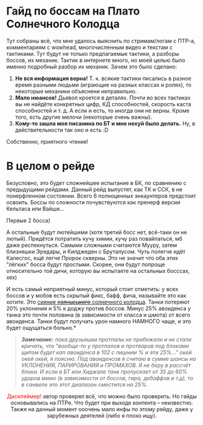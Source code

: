 # Гайд по боссам на Плато Солнечного Колодца #
Тут собраны всё, что мне удалось выяснить по стримам/логам с ПТР-а, комментариям с wowhead, многочисленным видео и текстам с тактиками. 
Тут будут не только предлагаемые тактики, а разборы боссов, их механик. Тактик в интернете много, но моей целью было именно подробный разбор их механик.
Зачем это было сделано:
1. **Не вся информация верна!** Т. к. всякие тактики писались в разное время разными людьми (играющие на разных классах и ролях), то некоторые механики объяснени неправильно.
2. **Мало нюансов!** Дьявол кроется в деталях. Почти во всех тактиках вы не найдёте конкретных цифр, КД способностей, скорость каста способностей и т. д. А если и есть, то иногда они не верны. Кроме того, есть другие мелочи (некоторые очень важны).
3. **Кому-то зашла моя писанина по БТ и мне нехуй было делать.** Ну, в действительности так оно и есть :D

Собственно, приятного чтения!

# В целом о рейде #

Безусловно, это будет сложнейшее испытание в БК, по сравнению с предыдущими рейдами. Данный рейд выпустят, как ТК и ССК, в не понерфленном состоянии. Всего 6 полноценных энкаунтеров предстоит освоить. Боссы по сложности почувствуются как пренерф версии Кельтаса или Вайши...

Первые 2 босса)

А остальные будут лютейшими (хотя третий босс нет, всё-таки он не лютый). Придётся потратить кучу химии, кучу раз повайпаться, мб даже респекнуться. Самыми сложными считаются Мууру, затем близняшки Эредары, и Килджеден с Бруталусом. Чуть полегче идёт Калесгос, ещё легче Пророк скверны. Это не значит что оба этих "лёгких" босса будут простыми. Скорее, они будут попроще относительно той дичи, которую вы испытаете на остальных босссах, хех)

И есть самый неприятный минус, который стоит отметить: у всех боссов и у мобов есть скрытый фикс, бафф, фича, называйте это как хотите. Это [сияние ~~солнцецкого~~ солнечного колодца](https://ru.tbc.wowhead.com/spell=45769). Танки потеряют 20% уклонения и 5% к доджу против боссов. Минус 25% авоиденса у танка это почти половина (в зависимости от класса и шмота) от всего авоиденса. Танки будут получать урон намного НАМНОГО чаще, и это будет ощущаться больно.*

> ***Замечание:** пока друзьяшки протпалы не прибежали и не стали кричать, что "вообще-то у протпалов и протваров под блоками щитом будет кап авоиденса в 102 с лишним % и эти 25%..." окей окей окей, я поясню. Под авоиденсов я считаю в сумме шансы на УКЛОНЕНИЯ, ПАРИРОВАНИЯ и ПРОМАХОВ. Я не беру в рассчёт блоки. И если в БТ или Хиджале танк пропускает от 35 до 60% ударов мимо (в зависимости от боссов, гира, дебаффов и т.д), то в санвеле это этот диапазон сместится на 25%.*


<p align="center">
  <span style="color: red"> Дисклеймер! </span> автор проверял всё, что можно было проверить. Но гайды основывались на ПТРе. Что будет при выходе контента – неизвестно.  Также на данный момент ооочень мало инфы по этому рейду, даже у зарубежных деятелей (либо я плохо ищу).
</p>
